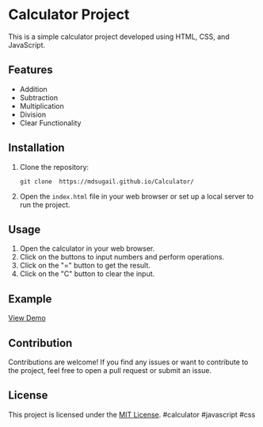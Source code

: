 # Calculator Project

This is a simple calculator project developed using HTML, CSS, and JavaScript.

## Features

- Addition
- Subtraction
- Multiplication
- Division
- Clear Functionality

## Installation

1. Clone the repository:

    ```
    git clone  https://mdsugail.github.io/Calculator/
    ```

2. Open the `index.html` file in your web browser or set up a local server to run the project.

## Usage

1. Open the calculator in your web browser.
2. Click on the buttons to input numbers and perform operations.
3. Click on the "=" button to get the result.
4. Click on the "C" button to clear the input.

## Example

[View Demo]( https://mdsugail.github.io/Calculator/)

## Contribution

Contributions are welcome! If you find any issues or want to contribute to the project, feel free to open a pull request or submit an issue.

## License

This project is licensed under the [MIT License](LICENSE).
#calculator    #javascript #css
